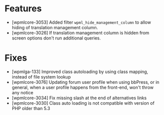 # Features
* [wpmlcore-3053] Added filter `wpml_hide_management_column` to allow hiding of translation management column.
* [wpmlcore-3026] If translation management column is hidden from screen options don't run additional queries.

# Fixes
* [wpmlga-133] Improved class autoloading by using class mapping, instead of file system lookup
* [wpmlcore-3076] Updating forum user profile when using bbPress, or in general, when a user profile happens from the front-end, won't throw any notice
* [wpmlcore-3034] Fix missing slash at the end of alternatives links
* [wpmlcore-3030] Class auto loading is not compatible with version of PHP older than 5.3
